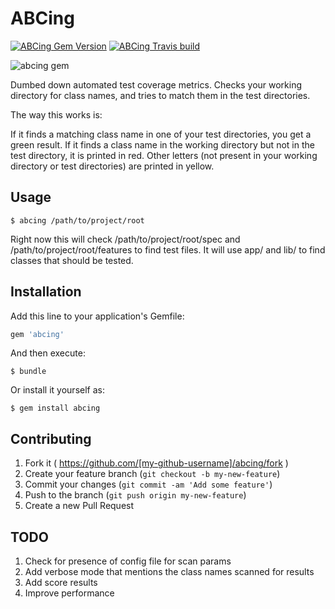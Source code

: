 # ABCing

[![ABCing Gem Version](https://badge.fury.io/rb/abcing.svg)](http://badge.fury.io/rb/abcing)
[![ABCing Travis build](https://travis-ci.org/emileswarts/ABCing.svg?branch=master)](https://travis-ci.org/emileswarts/ABCing.svg)

 ![abcing gem](https://s3-eu-west-1.amazonaws.com/abcing/coverage.png)

Dumbed down automated test coverage metrics.
Checks your working directory for class names, and tries to match them in the test directories.

The way this works is:

If it finds a matching class name in one of your test directories, you get a green result.
If it finds a class name in the working directory but not in the test directory, it is printed in red.
Other letters (not present in your working directory or test directories) are printed in yellow.

## Usage

    $ abcing /path/to/project/root

Right now this will check /path/to/project/root/spec and /path/to/project/root/features to find test files.
It will use app/ and lib/ to find classes that should be tested.

## Installation

Add this line to your application's Gemfile:

```ruby
gem 'abcing'
```

And then execute:

    $ bundle

Or install it yourself as:

    $ gem install abcing


## Contributing

1. Fork it ( https://github.com/[my-github-username]/abcing/fork )
2. Create your feature branch (`git checkout -b my-new-feature`)
3. Commit your changes (`git commit -am 'Add some feature'`)
4. Push to the branch (`git push origin my-new-feature`)
5. Create a new Pull Request

## TODO

1. Check for presence of config file for scan params
2. Add verbose mode that mentions the class names scanned for results
3. Add score results
4. Improve performance
